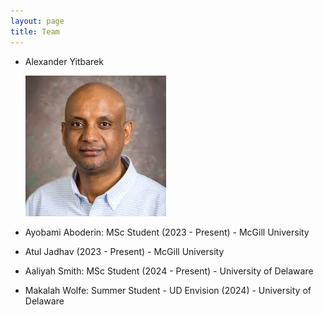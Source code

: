 ```yaml
---
layout: page
title: Team
---
```


- Alexander Yitbarek

    ![Image Alt](Images/UDPhoto.jpeg)
  
- Ayobami Aboderin: MSc Student (2023 - Present) - McGill University
  
- Atul Jadhav (2023 - Present) - McGill University
  
- Aaliyah Smith: MSc Student (2024 - Present)  - University of Delaware

- Makalah Wolfe: Summer Student - UD Envision (2024) - University of Delaware
